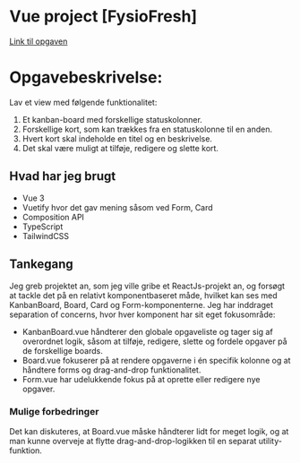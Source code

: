 # Vue project [FysioFresh]

[Link til opgaven](https://harun8-github-io.vercel.app/)

# Opgavebeskrivelse:

Lav et view med følgende funktionalitet:
1. Et kanban-board med forskellige statuskolonner.
2. Forskellige kort, som kan trækkes fra en statuskolonne til en anden.
3. Hvert kort skal indeholde en titel og en beskrivelse.
4. Det skal være muligt at tilføje, redigere og slette kort.

## Hvad har jeg brugt

- Vue 3
- Vuetify hvor det gav mening såsom ved Form, Card
- Composition API
- TypeScript
- TailwindCSS


## Tankegang


Jeg greb projektet an, som jeg ville gribe et ReactJs-projekt an, og forsøgt at tackle det på en relativt komponentbaseret måde, hvilket kan ses med KanbanBoard, Board, Card og Form-komponenterne. Jeg har inddraget separation of concerns, hvor hver komponent har sit eget fokusområde:

- KanbanBoard.vue håndterer den globale opgaveliste og tager sig af overordnet logik, såsom at tilføje, redigere, slette og fordele opgaver på de forskellige boards.
- Board.vue fokuserer på at rendere opgaverne i én specifik kolonne og at håndtere forms og drag-and-drop funktionalitet.
- Form.vue har udelukkende fokus på at oprette eller redigere nye opgaver.


### Mulige forbedringer

Det kan diskuteres, at Board.vue måske håndterer lidt for meget logik, og at man kunne overveje at flytte drag-and-drop-logikken til en separat utility-funktion.



